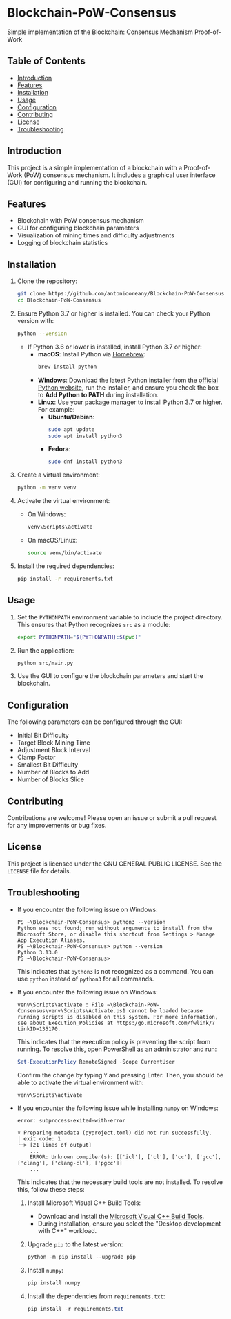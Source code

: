 [//]: # ()
[//]: # ()
[//]: # (# Blockchain-PoW-Consensus)

[//]: # ()
[//]: # (Simple implementation of the Blockchain: Consensus Mechanism Proof-of-Work)

[//]: # ()
[//]: # (## Table of Contents)

[//]: # (- [Introduction]&#40;#introduction&#41;)

[//]: # (- [Features]&#40;#features&#41;)

[//]: # (- [Installation]&#40;#installation&#41;)

[//]: # (- [Usage]&#40;#usage&#41;)

[//]: # (- [Configuration]&#40;#configuration&#41;)

[//]: # (- [Contributing]&#40;#contributing&#41;)

[//]: # (- [License]&#40;#license&#41;)

[//]: # ()
[//]: # (## Introduction)

[//]: # (This project is a simple implementation of a blockchain with a Proof-of-Work &#40;PoW&#41; consensus mechanism. It includes a graphical user interface &#40;GUI&#41; for configuring and running the blockchain.)

[//]: # ()
[//]: # (## Features)

[//]: # (- Blockchain with PoW consensus mechanism)

[//]: # (- GUI for configuring blockchain parameters)

[//]: # (- Visualization of mining times and difficulty adjustments)

[//]: # (- Logging of blockchain statistics)

[//]: # ()
[//]: # (## Installation)

[//]: # (1. Clone the repository:)

[//]: # (    ```bash)

[//]: # (    git clone https://github.com/antoniooreany/Blockchain-PoW-Consensus.git)

[//]: # (    cd Blockchain-PoW-Consensus)

[//]: # (    ```)

[//]: # ()
[//]: # (2. Ensure Python 3.7 or higher is installed. You can check your Python version with:)

[//]: # (    ```bash)

[//]: # (    python3 --version)

[//]: # (    ```)

[//]: # (    - If Python 3.6 or lower is installed, install Python 3.7 or higher:)

[//]: # (      - **macOS**: Install Python via [Homebrew]&#40;https://brew.sh/&#41;:)

[//]: # (        ```bash)

[//]: # (        brew install python)

[//]: # (        ```)

[//]: # (      - **Windows**: Download the latest Python installer from the [official Python website]&#40;https://www.python.org/downloads/&#41;, run the installer, and ensure you check the box to **Add Python to PATH** during installation.)

[//]: # (      - **Linux**: Use your package manager to install Python 3.7 or higher. For example:)

[//]: # (        - **Ubuntu/Debian**:)

[//]: # (          ```bash)

[//]: # (          sudo apt update)

[//]: # (          sudo apt install python3)

[//]: # (          ```)

[//]: # (        - **Fedora**:)

[//]: # (          ```bash)

[//]: # (          sudo dnf install python3)

[//]: # (          ```)

[//]: # ()
[//]: # (3. Create a virtual environment:)

[//]: # (    ```bash)

[//]: # (    python3 -m venv venv)

[//]: # (    ```)

[//]: # ()
[//]: # (4. Activate the virtual environment:)

[//]: # (    - On Windows:)

[//]: # (        ```bash)

[//]: # (        venv\Scripts\activate)

[//]: # (        ```)

[//]: # (    - On macOS/Linux:)

[//]: # (        ```bash)

[//]: # (        source venv/bin/activate)

[//]: # (        ```)

[//]: # ()
[//]: # (5. Install the required dependencies:)

[//]: # (    ```bash)

[//]: # (    pip install -r requirements.txt)

[//]: # (    ```)

[//]: # ()
[//]: # (## Usage)

[//]: # ()
[//]: # (1. Set the `PYTHONPATH` environment variable to include the project directory. This ensures that Python recognizes `src` as a module:)

[//]: # (    ```bash)

[//]: # (    export PYTHONPATH="${PYTHONPATH}:$&#40;pwd&#41;")

[//]: # (    ```)

[//]: # ()
[//]: # (2. Run the application:)

[//]: # (    ```bash)

[//]: # (    python3 src/main.py)

[//]: # (    ```)

[//]: # ()
[//]: # (3. Use the GUI to configure the blockchain parameters and start the blockchain.)

[//]: # ()
[//]: # (## Configuration)

[//]: # (The following parameters can be configured through the GUI:)

[//]: # (- Initial Bit Difficulty)

[//]: # (- Target Block Mining Time)

[//]: # (- Adjustment Block Interval)

[//]: # (- Clamp Factor)

[//]: # (- Smallest Bit Difficulty)

[//]: # (- Number of Blocks to Add)

[//]: # (- Number of Blocks Slice)

[//]: # ()
[//]: # (## Contributing)

[//]: # (Contributions are welcome! Please open an issue or submit a pull request for any improvements or bug fixes.)

[//]: # ()
[//]: # (## License)

[//]: # (This project is licensed under the GNU GENERAL PUBLIC LICENSE. See the `LICENSE` file for details.)

[//]: # ()
[//]: # ()
[//]: # ()
[//]: # ()


# Blockchain-PoW-Consensus

Simple implementation of the Blockchain: Consensus Mechanism Proof-of-Work

## Table of Contents
- [Introduction](#introduction)
- [Features](#features)
- [Installation](#installation)
- [Usage](#usage)
- [Configuration](#configuration)
- [Contributing](#contributing)
- [License](#license)
- [Troubleshooting](#troubleshooting)

## Introduction
This project is a simple implementation of a blockchain with a Proof-of-Work (PoW) consensus mechanism. It includes a graphical user interface (GUI) for configuring and running the blockchain.

## Features
- Blockchain with PoW consensus mechanism
- GUI for configuring blockchain parameters
- Visualization of mining times and difficulty adjustments
- Logging of blockchain statistics

## Installation
1. Clone the repository:
    ```bash
    git clone https://github.com/antoniooreany/Blockchain-PoW-Consensus.git
    cd Blockchain-PoW-Consensus
    ```

2. Ensure Python 3.7 or higher is installed. You can check your Python version with:
    ```bash
    python --version
    ```
    - If Python 3.6 or lower is installed, install Python 3.7 or higher:
      - **macOS**: Install Python via [Homebrew](https://brew.sh/):
        ```bash
        brew install python
        ```
      - **Windows**: Download the latest Python installer from the [official Python website](https://www.python.org/downloads/), run the installer, and ensure you check the box to **Add Python to PATH** during installation.
      - **Linux**: Use your package manager to install Python 3.7 or higher. For example:
        - **Ubuntu/Debian**:
          ```bash
          sudo apt update
          sudo apt install python3
          ```
        - **Fedora**:
          ```bash
          sudo dnf install python3
          ```

3. Create a virtual environment:
    ```bash
    python -m venv venv
    ```

4. Activate the virtual environment:
    - On Windows:
        ```bash
        venv\Scripts\activate
        ```
    - On macOS/Linux:
        ```bash
        source venv/bin/activate
        ```

5. Install the required dependencies:
    ```bash
    pip install -r requirements.txt
    ```

## Usage

1. Set the `PYTHONPATH` environment variable to include the project directory. This ensures that Python recognizes `src` as a module:
    ```bash
    export PYTHONPATH="${PYTHONPATH}:$(pwd)"
    ```

2. Run the application:
    ```bash
    python src/main.py
    ```

3. Use the GUI to configure the blockchain parameters and start the blockchain.

## Configuration
The following parameters can be configured through the GUI:
- Initial Bit Difficulty
- Target Block Mining Time
- Adjustment Block Interval
- Clamp Factor
- Smallest Bit Difficulty
- Number of Blocks to Add
- Number of Blocks Slice

## Contributing
Contributions are welcome! Please open an issue or submit a pull request for any improvements or bug fixes.

## License
This project is licensed under the GNU GENERAL PUBLIC LICENSE. See the `LICENSE` file for details.

## Troubleshooting

- If you encounter the following issue on Windows:
    ```plaintext
    PS ~\Blockchain-PoW-Consensus> python3 --version
    Python was not found; run without arguments to install from the Microsoft Store, or disable this shortcut from Settings > Manage App Execution Aliases.
    PS ~\Blockchain-PoW-Consensus> python --version
    Python 3.13.0
    PS ~\Blockchain-PoW-Consensus>
    ```
    This indicates that `python3` is not recognized as a command. You can use `python` instead of `python3` for all commands.

- If you encounter the following issue on Windows:
    ```plaintext
    venv\Scripts\activate : File ~\Blockchain-PoW-Consensus\venv\Scripts\Activate.ps1 cannot be loaded because running scripts is disabled on this system. For more information,
    see about_Execution_Policies at https:/go.microsoft.com/fwlink/?LinkID=135170.
    ```
    This indicates that the execution policy is preventing the script from running. To resolve this, open PowerShell as an administrator and run:
    ```powershell
    Set-ExecutionPolicy RemoteSigned -Scope CurrentUser
    ```
    Confirm the change by typing `Y` and pressing Enter. Then, you should be able to activate the virtual environment with:
    ```powershell
    venv\Scripts\activate
    ```

- If you encounter the following issue while installing `numpy` on Windows:
    ```plaintext
    error: subprocess-exited-with-error

    × Preparing metadata (pyproject.toml) did not run successfully.
    │ exit code: 1
    ╰─> [21 lines of output]
        ...
        ERROR: Unknown compiler(s): [['icl'], ['cl'], ['cc'], ['gcc'], ['clang'], ['clang-cl'], ['pgcc']]
        ...
    ```
    This indicates that the necessary build tools are not installed. To resolve this, follow these steps:
    1. Install Microsoft Visual C++ Build Tools:
       - Download and install the [Microsoft Visual C++ Build Tools](https://visualstudio.microsoft.com/visual-cpp-build-tools/).
       - During installation, ensure you select the "Desktop development with C++" workload.

    2. Upgrade `pip` to the latest version:
       ```powershell
       python -m pip install --upgrade pip
       ```

    3. Install `numpy`:
       ```powershell
       pip install numpy
       ```

    4. Install the dependencies from `requirements.txt`:
       ```powershell
       pip install -r requirements.txt
       ```